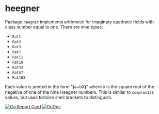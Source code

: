 # heegner

Package `heegner` implements arithmetic for imaginary quadratic fields with class number equal to one. There are nine types:

* `Rat1`
* `Rat2`
* `Rat3`
* `Rat7`
* `Rat11`
* `Rat19`
* `Rat43`
* `Rat67`
* `Rat163`

Each value is printed in the form "⦗a+bX⦘" where `X` is the square root of the negative of one of the nine Heegner numbers. This is similar to `complex128` values, but uses tortoise shell brackets to distinguish.

[![Go Report Card](https://goreportcard.com/badge/gojp/goreportcard)](https://goreportcard.com/report/github.com/meirizarrygelpi/numbers/heegner) [![GoDoc](https://godoc.org/github.com/meirizarrygelpi/numbers/heegner?status.svg)](https://godoc.org/github.com/meirizarrygelpi/numbers/heegner)